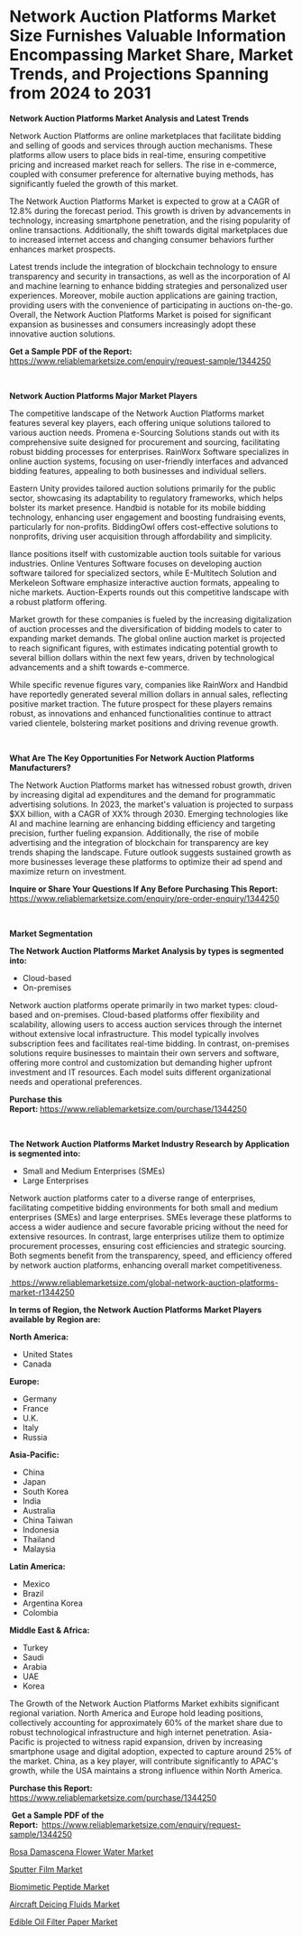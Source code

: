 <p><h1>Network Auction Platforms Market Size Furnishes Valuable Information Encompassing Market Share, Market Trends, and Projections Spanning from 2024 to 2031</h1></p><p><strong>Network Auction Platforms Market Analysis and Latest Trends</strong></p>
<p><p>Network Auction Platforms are online marketplaces that facilitate bidding and selling of goods and services through auction mechanisms. These platforms allow users to place bids in real-time, ensuring competitive pricing and increased market reach for sellers. The rise in e-commerce, coupled with consumer preference for alternative buying methods, has significantly fueled the growth of this market.</p><p>The Network Auction Platforms Market is expected to grow at a CAGR of 12.8% during the forecast period. This growth is driven by advancements in technology, increasing smartphone penetration, and the rising popularity of online transactions. Additionally, the shift towards digital marketplaces due to increased internet access and changing consumer behaviors further enhances market prospects.</p><p>Latest trends include the integration of blockchain technology to ensure transparency and security in transactions, as well as the incorporation of AI and machine learning to enhance bidding strategies and personalized user experiences. Moreover, mobile auction applications are gaining traction, providing users with the convenience of participating in auctions on-the-go. Overall, the Network Auction Platforms Market is poised for significant expansion as businesses and consumers increasingly adopt these innovative auction solutions.</p></p>
<p><strong>Get a Sample PDF of the Report:&nbsp;</strong> <a href="https://www.reliablemarketsize.com/enquiry/request-sample/1344250?utm_campaign=1845&utm_medium=2&utm_source=Github&utm_content=ia&utm_term=11122024&utm_id=network-auction-platforms">https://www.reliablemarketsize.com/enquiry/request-sample/1344250</a></p>
<p>&nbsp;</p>
<p><strong>Network Auction Platforms Major Market Players</strong></p>
<p><p>The competitive landscape of the Network Auction Platforms market features several key players, each offering unique solutions tailored to various auction needs. Promena e-Sourcing Solutions stands out with its comprehensive suite designed for procurement and sourcing, facilitating robust bidding processes for enterprises. RainWorx Software specializes in online auction systems, focusing on user-friendly interfaces and advanced bidding features, appealing to both businesses and individual sellers.</p><p>Eastern Unity provides tailored auction solutions primarily for the public sector, showcasing its adaptability to regulatory frameworks, which helps bolster its market presence. Handbid is notable for its mobile bidding technology, enhancing user engagement and boosting fundraising events, particularly for non-profits. BiddingOwl offers cost-effective solutions to nonprofits, driving user acquisition through affordability and simplicity.</p><p>Ilance positions itself with customizable auction tools suitable for various industries. Online Ventures Software focuses on developing auction software tailored for specialized sectors, while E-Multitech Solution and Merkeleon Software emphasize interactive auction formats, appealing to niche markets. Auction-Experts rounds out this competitive landscape with a robust platform offering.</p><p>Market growth for these companies is fueled by the increasing digitalization of auction processes and the diversification of bidding models to cater to expanding market demands. The global online auction market is projected to reach significant figures, with estimates indicating potential growth to several billion dollars within the next few years, driven by technological advancements and a shift towards e-commerce.</p><p>While specific revenue figures vary, companies like RainWorx and Handbid have reportedly generated several million dollars in annual sales, reflecting positive market traction. The future prospect for these players remains robust, as innovations and enhanced functionalities continue to attract varied clientele, bolstering market positions and driving revenue growth.</p></p>
<p>&nbsp;</p>
<p><strong>What Are The Key Opportunities For Network Auction Platforms Manufacturers?</strong></p>
<p><p>The Network Auction Platforms market has witnessed robust growth, driven by increasing digital ad expenditures and the demand for programmatic advertising solutions. In 2023, the market's valuation is projected to surpass $XX billion, with a CAGR of XX% through 2030. Emerging technologies like AI and machine learning are enhancing bidding efficiency and targeting precision, further fueling expansion. Additionally, the rise of mobile advertising and the integration of blockchain for transparency are key trends shaping the landscape. Future outlook suggests sustained growth as more businesses leverage these platforms to optimize their ad spend and maximize return on investment.</p></p>
<p><strong>Inquire or Share Your Questions If Any Before Purchasing This Report:</strong> <a href="https://www.reliablemarketsize.com/enquiry/pre-order-enquiry/1344250?utm_campaign=1845&utm_medium=2&utm_source=Github&utm_content=ia&utm_term=11122024&utm_id=network-auction-platforms">https://www.reliablemarketsize.com/enquiry/pre-order-enquiry/1344250</a></p>
<p>&nbsp;</p>
<p><strong>Market Segmentation</strong></p>
<p><strong>The Network Auction Platforms Market Analysis by types is segmented into:</strong></p>
<p><ul><li>Cloud-based</li><li>On-premises</li></ul></p>
<p><p>Network auction platforms operate primarily in two market types: cloud-based and on-premises. Cloud-based platforms offer flexibility and scalability, allowing users to access auction services through the internet without extensive local infrastructure. This model typically involves subscription fees and facilitates real-time bidding. In contrast, on-premises solutions require businesses to maintain their own servers and software, offering more control and customization but demanding higher upfront investment and IT resources. Each model suits different organizational needs and operational preferences.</p></p>
<p><strong>Purchase this Report:&nbsp;</strong><a href="https://www.reliablemarketsize.com/purchase/1344250?utm_campaign=1845&utm_medium=2&utm_source=Github&utm_content=ia&utm_term=11122024&utm_id=network-auction-platforms">https://www.reliablemarketsize.com/purchase/1344250</a></p>
<p>&nbsp;</p>
<p><strong>The Network Auction Platforms Market Industry Research by Application is segmented into:</strong></p>
<p><ul><li>Small and Medium Enterprises (SMEs)</li><li>Large Enterprises</li></ul></p>
<p><p>Network auction platforms cater to a diverse range of enterprises, facilitating competitive bidding environments for both small and medium enterprises (SMEs) and large enterprises. SMEs leverage these platforms to access a wider audience and secure favorable pricing without the need for extensive resources. In contrast, large enterprises utilize them to optimize procurement processes, ensuring cost efficiencies and strategic sourcing. Both segments benefit from the transparency, speed, and efficiency offered by network auction platforms, enhancing overall market competitiveness.</p></p>
<p><a href="https://www.reliablemarketsize.com/global-network-auction-platforms-market-r1344250?utm_campaign=1845&utm_medium=2&utm_source=Github&utm_content=ia&utm_term=11122024&utm_id=network-auction-platforms">&nbsp;https://www.reliablemarketsize.com/global-network-auction-platforms-market-r1344250</a></p>
<p><strong>In terms of Region, the Network Auction Platforms Market Players available by Region are:</strong></p>
<p>
    <p> <strong> North America: </strong>
        <ul>
            <li>United States</li>
            <li>Canada</li>
        </ul>
        </p> 
    <p> <strong> Europe: </strong>
        <ul>
            <li>Germany</li>
            <li>France</li>
            <li>U.K.</li>
            <li>Italy</li>
            <li>Russia</li>
        </ul>
        </p> 
    <p> <strong> Asia-Pacific: </strong>
        <ul>
            <li>China</li>
            <li>Japan</li>
            <li>South Korea</li>
            <li>India</li>
            <li>Australia</li>
            <li>China Taiwan</li>
            <li>Indonesia</li>
            <li>Thailand</li>
            <li>Malaysia</li>
        </ul>
        </p> 
    <p> <strong> Latin America: </strong>
        <ul>
            <li>Mexico</li>
            <li>Brazil</li>
            <li>Argentina Korea</li>
            <li>Colombia</li>
        </ul>
        </p> 
    <p> <strong> Middle East & Africa: </strong>
        <ul>
            <li>Turkey</li>
            <li>Saudi</li>
            <li>Arabia</li>
            <li>UAE</li>
            <li>Korea</li>
        </ul>
    </p>
    </p>
<p><p>The Growth of the Network Auction Platforms Market exhibits significant regional variation. North America and Europe hold leading positions, collectively accounting for approximately 60% of the market share due to robust technological infrastructure and high internet penetration. Asia-Pacific is projected to witness rapid expansion, driven by increasing smartphone usage and digital adoption, expected to capture around 25% of the market. China, as a key player, will contribute significantly to APAC's growth, while the USA maintains a strong influence within North America.</p></p>
<p><strong>Purchase this Report: </strong><a href="https://www.reliablemarketsize.com/purchase/1344250?utm_campaign=1845&utm_medium=2&utm_source=Github&utm_content=ia&utm_term=11122024&utm_id=network-auction-platforms">https://www.reliablemarketsize.com/purchase/1344250</a></p>
<p>&nbsp;<strong>Get a Sample PDF of the Report:&nbsp;&nbsp;</strong><a href="https://www.reliablemarketsize.com/enquiry/request-sample/1344250?utm_campaign=1845&utm_medium=2&utm_source=Github&utm_content=ia&utm_term=11122024&utm_id=network-auction-platforms">https://www.reliablemarketsize.com/enquiry/request-sample/1344250</a></p>
<p><strong></strong></p>
<p><p><a href="https://www.linkedin.com/pulse/global-growth-rosa-damascena-flower-water-market-projected-bfhfe?utm_campaign=1845&utm_medium=2&utm_source=Github&utm_content=ia&utm_term=11122024&utm_id=network-auction-platforms">Rosa Damascena Flower Water Market</a></p><p><a href="https://www.linkedin.com/pulse/revenue-insights-growth-forecast-sputter-film-industry-xqtce?utm_campaign=1845&utm_medium=2&utm_source=Github&utm_content=ia&utm_term=11122024&utm_id=network-auction-platforms">Sputter Film Market</a></p><p><a href="https://www.linkedin.com/pulse/biomimetic-peptide-market-analysis-deployment-growth-mcdee?utm_campaign=1845&utm_medium=2&utm_source=Github&utm_content=ia&utm_term=11122024&utm_id=network-auction-platforms">Biomimetic Peptide Market</a></p><p><a href="https://www.linkedin.com/pulse/aircraft-deicing-fluids-market-future-analysis-its-size-9kjje?utm_campaign=1845&utm_medium=2&utm_source=Github&utm_content=ia&utm_term=11122024&utm_id=network-auction-platforms">Aircraft Deicing Fluids Market</a></p><p><a href="https://www.linkedin.com/pulse/global-edible-oil-filter-paper-market-research-report-forecasted-lgr1e?utm_campaign=1845&utm_medium=2&utm_source=Github&utm_content=ia&utm_term=11122024&utm_id=network-auction-platforms">Edible Oil Filter Paper Market</a></p></p>